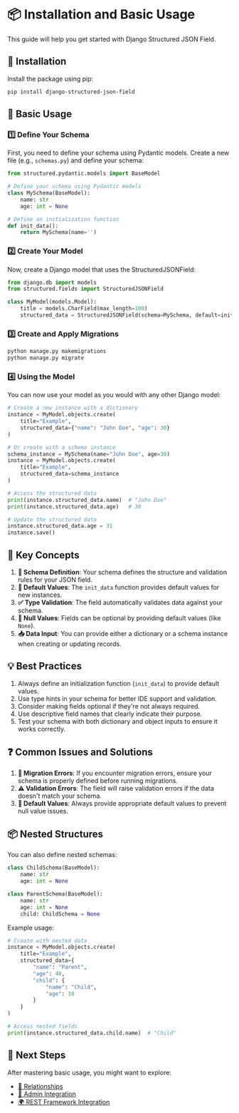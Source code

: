 # 📦 Installation and Basic Usage

This guide will help you get started with Django Structured JSON Field.

## 🚀 Installation

Install the package using pip:

```bash
pip install django-structured-json-field
```

## 🧩 Basic Usage

### 1️⃣ Define Your Schema

First, you need to define your schema using Pydantic models. Create a new file (e.g., `schemas.py`) and define your schema:

```python
from structured.pydantic.models import BaseModel

# Define your schema using Pydantic models
class MySchema(BaseModel):
    name: str
    age: int = None

# Define an initialization function
def init_data():
    return MySchema(name='')
```

### 2️⃣ Create Your Model

Now, create a Django model that uses the StructuredJSONField:

```python
from django.db import models
from structured.fields import StructuredJSONField

class MyModel(models.Model):
    title = models.CharField(max_length=100)
    structured_data = StructuredJSONField(schema=MySchema, default=init_data)
```

### 3️⃣ Create and Apply Migrations

```bash
python manage.py makemigrations
python manage.py migrate
```

### 4️⃣ Using the Model

You can now use your model as you would with any other Django model:

```python
# Create a new instance with a dictionary
instance = MyModel.objects.create(
    title="Example",
    structured_data={"name": "John Doe", "age": 30}
)

# Or create with a schema instance
schema_instance = MySchema(name="John Doe", age=30)
instance = MyModel.objects.create(
    title="Example",
    structured_data=schema_instance
)

# Access the structured data
print(instance.structured_data.name)  # "John Doe"
print(instance.structured_data.age)   # 30

# Update the structured data
instance.structured_data.age = 31
instance.save()
```

## 🔑 Key Concepts

1. **📐 Schema Definition**: Your schema defines the structure and validation rules for your JSON field.
2. **🔄 Default Values**: The `init_data` function provides default values for new instances.
3. **✅ Type Validation**: The field automatically validates data against your schema.
4. **🚫 Null Values**: Fields can be optional by providing default values (like `None`).
5. **📥 Data Input**: You can provide either a dictionary or a schema instance when creating or updating records.

## 💡 Best Practices

1. Always define an initialization function (`init_data`) to provide default values.
2. Use type hints in your schema for better IDE support and validation.
3. Consider making fields optional if they're not always required.
4. Use descriptive field names that clearly indicate their purpose.
5. Test your schema with both dictionary and object inputs to ensure it works correctly.

## ❓ Common Issues and Solutions

1. **🚧 Migration Errors**: If you encounter migration errors, ensure your schema is properly defined before running migrations.
2. **⚠️ Validation Errors**: The field will raise validation errors if the data doesn't match your schema.
3. **🔄 Default Values**: Always provide appropriate default values to prevent null value issues.

## 📦 Nested Structures

You can also define nested schemas:

```python
class ChildSchema(BaseModel):
    name: str
    age: int = None

class ParentSchema(BaseModel):
    name: str
    age: int = None
    child: ChildSchema = None
```

Example usage:

```python
# Create with nested data
instance = MyModel.objects.create(
    title="Example",
    structured_data={
        "name": "Parent",
        "age": 40,
        "child": {
            "name": "Child",
            "age": 10
        }
    }
)

# Access nested fields
print(instance.structured_data.child.name)  # "Child"
```

## 🔄 Next Steps

After mastering basic usage, you might want to explore:
- [🔗 Relationships](../Relationships)
- [🧰 Admin Integration](../Admin%20Integration)
- [🌍 REST Framework Integration](../REST%20Framework%20Integration) 